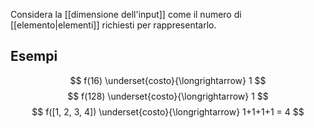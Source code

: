 Considera la [[dimensione dell'input]] come il numero di [[elemento|elementi]] richiesti per rappresentarlo.

## Esempi

$$
f(16) \underset{costo}{\longrightarrow} 1
$$
$$
f(128) \underset{costo}{\longrightarrow} 1
$$
$$
f([1, 2, 3, 4]) \underset{costo}{\longrightarrow} 1+1+1+1 = 4
$$
